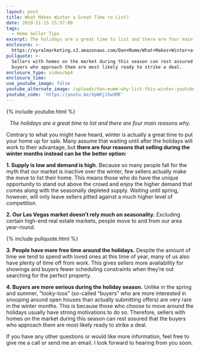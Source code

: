 ```yaml
---
layout: post
title: What Makes Winter a Great Time to List?
date: 2019-11-15 15:57:00
tags:
  - Home Seller Tips
excerpt: The holidays are a great time to list and there are four main reasons why.
enclosure: >-
  https://vyralmarketing.s3.amazonaws.com/Dan+Mumm/What+Makes+Winter+a+Great+Time+to+List_.mp4
pullquote: >-
  Sellers with homes on the market during this season can rest assured that the
  buyers who approach them are most likely ready to strike a deal.
enclosure_type: video/mp4
enclosure_time:
use_youtube_image: false
youtube_alternate_image: /uploads/dan-mumm-why-list-this-winter-youtube.png
youtube_code: 'https://youtu.be/XpWXj15wSME'
---
```


{% include youtube.html %}

<p style="text-align: center;"><em>The holidays are a great time to list and there are four main reasons why.</em></p>

Contrary to what you might have heard, winter is actually a great time to put your home up for sale. Many assume that waiting until after the holidays will work to their advantage, but **there are four reasons that selling during the winter months instead can be the better option:&nbsp;**

**1\. Supply is low and demand is high.** Because so many people fall for the myth that our market is inactive over the winter, few sellers actually make the move to list their home. This means those who do have the unique opportunity to stand out above the crowd and enjoy the higher demand that comes along with the seasonally depleted supply. Waiting until spring, however, will only leave sellers pitted against a much higher level of competition.&nbsp;

**2\. Our Las Vegas market doesn’t rely much on seasonality.** Excluding certain high-end real estate markets, people move to and from our area year-round.&nbsp;

{% include pullquote.html %}

**3\. People have more free time around the holidays.** Despite the amount of time we tend to spend with loved ones at this time of year, many of us also have plenty of time off from work. This gives sellers more availability for showings and buyers fewer scheduling constraints when they’re out searching for the perfect property.&nbsp;

**4\. Buyers are more serious during the holiday season.** Unlike in the spring and summer, “looky-loos” (so-called “buyers” who are more interested in snooping around open houses than actually submitting offers) are very rare in the winter months. This is because those who choose to move around the holidays usually have strong motivations to do so. Therefore, sellers with homes on the market during this season can rest assured that the buyers who approach them are most likely ready to strike a deal.&nbsp;

If you have any other questions or would like more information, feel free to give me a call or send me an email. I look forward to hearing from you soon.